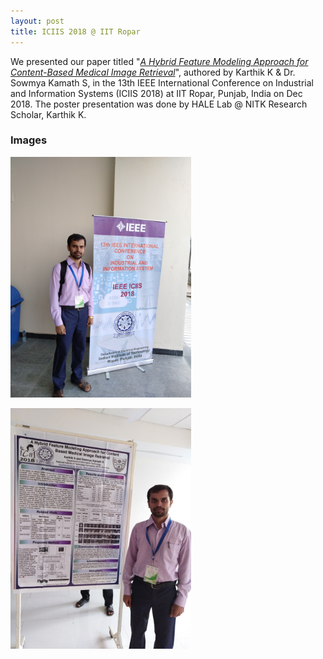 ```yaml
---
layout: post
title: ICIIS 2018 @ IIT Ropar
---
```

<link rel="stylesheet" type="text/css" href="../bootstrap.min.css">
<script type="text/javascript" src="../bootstrap.min.js"></script>
<script type="text/javascript" src="../my_scripts.js"></script>

<style type="text/css">
  .img-thumbnail {
    height: 385px;
  }
</style>

<div class="container">
  <p>We presented our paper titled "<a href="#" target="_blank"><i>A Hybrid Feature Modeling Approach for Content-Based Medical Image Retrieval</i></a>", authored by Karthik K &amp; Dr. Sowmya Kamath S, in the 13th IEEE International Conference on Industrial and Information Systems (ICIIS 2018) at  IIT Ropar, Punjab, India on Dec 2018. The poster presentation was done by HALE Lab @ NITK Research Scholar, Karthik K.</p>
  <h3>Images</h3>
  <div class="row"> <!-- Row -->
    <div class="col-md-6">
      <div class="thumbnail">
        <a href="../images/iciis2018/1.jpg" target="_blank">
          <img src="../images/iciis2018/1.jpg" class="img-thumbnail" alt="ICIIS 2018" height="100px" >
          <div class="caption">
            <p></p>
          </div>
        </a>
      </div>
    </div> <!-- End Row -->
    <div class="col-md-6">
      <div class="thumbnail">
        <a href="../images/iciis2018/2.jpg" target="_blank">
          <img src="../images/iciis2018/2.jpg" class="img-thumbnail" alt="ICIIS 2018" height="100px" >
          <div class="caption">
            <p></p>
          </div>
        </a>
      </div>
    </div>
  </div>
</div>